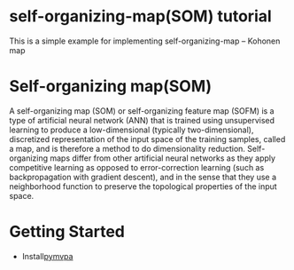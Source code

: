 # self-organizing-map(SOM) tutorial
This is a simple example for implementing self-organizing-map – Kohonen map 


# Self-organizing map(SOM)
A self-organizing map (SOM) or self-organizing feature map (SOFM) is a type of artificial neural network (ANN) that is trained using unsupervised learning to produce a low-dimensional (typically two-dimensional), discretized representation of the input space of the training samples, called a map, and is therefore a method to do dimensionality reduction. Self-organizing maps differ from other artificial neural networks as they apply competitive learning as opposed to error-correction learning (such as backpropagation with gradient descent), and in the sense that they use a neighborhood function to preserve the topological properties of the input space.
# Getting Started
- Install[pymvpa](http://www.pymvpa.org/index.html)
